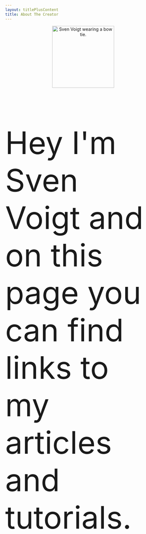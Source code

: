 ```yaml
---
layout: titlePlusContent
title: About The Creator
---
```


<center>
<img src="{{ site.baseurl }}/static/images/Profile.JPG" alt="Sven Voigt wearing a bow tie." width="200"/>
</center>
<br>

<p style="font-size: 2.5vh; margin-bottom:5px;">
Hey I'm Sven Voigt and on this page you can find links to my articles and tutorials.
</p>